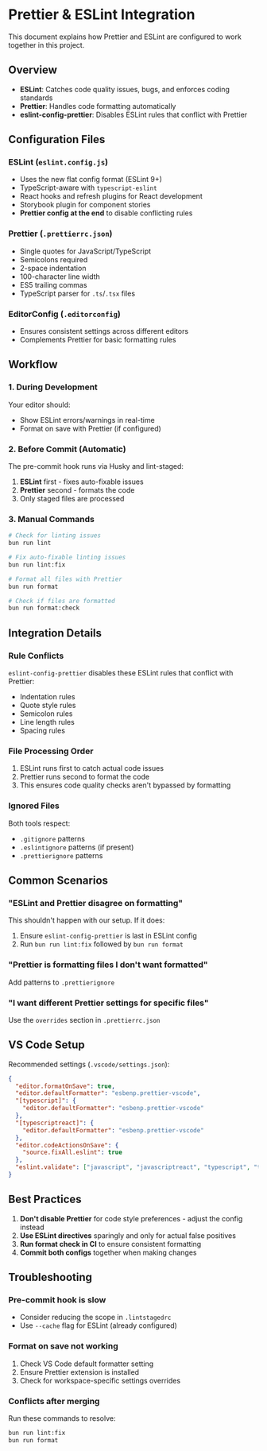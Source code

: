 # Prettier & ESLint Integration

This document explains how Prettier and ESLint are configured to work together in this project.

## Overview

- **ESLint**: Catches code quality issues, bugs, and enforces coding standards
- **Prettier**: Handles code formatting automatically
- **eslint-config-prettier**: Disables ESLint rules that conflict with Prettier

## Configuration Files

### ESLint (`eslint.config.js`)

- Uses the new flat config format (ESLint 9+)
- TypeScript-aware with `typescript-eslint`
- React hooks and refresh plugins for React development
- Storybook plugin for component stories
- **Prettier config at the end** to disable conflicting rules

### Prettier (`.prettierrc.json`)

- Single quotes for JavaScript/TypeScript
- Semicolons required
- 2-space indentation
- 100-character line width
- ES5 trailing commas
- TypeScript parser for `.ts`/`.tsx` files

### EditorConfig (`.editorconfig`)

- Ensures consistent settings across different editors
- Complements Prettier for basic formatting rules

## Workflow

### 1. During Development

Your editor should:

- Show ESLint errors/warnings in real-time
- Format on save with Prettier (if configured)

### 2. Before Commit (Automatic)

The pre-commit hook runs via Husky and lint-staged:

1. **ESLint** first - fixes auto-fixable issues
2. **Prettier** second - formats the code
3. Only staged files are processed

### 3. Manual Commands

```bash
# Check for linting issues
bun run lint

# Fix auto-fixable linting issues
bun run lint:fix

# Format all files with Prettier
bun run format

# Check if files are formatted
bun run format:check
```

## Integration Details

### Rule Conflicts

`eslint-config-prettier` disables these ESLint rules that conflict with Prettier:

- Indentation rules
- Quote style rules
- Semicolon rules
- Line length rules
- Spacing rules

### File Processing Order

1. ESLint runs first to catch actual code issues
2. Prettier runs second to format the code
3. This ensures code quality checks aren't bypassed by formatting

### Ignored Files

Both tools respect:

- `.gitignore` patterns
- `.eslintignore` patterns (if present)
- `.prettierignore` patterns

## Common Scenarios

### "ESLint and Prettier disagree on formatting"

This shouldn't happen with our setup. If it does:

1. Ensure `eslint-config-prettier` is last in ESLint config
2. Run `bun run lint:fix` followed by `bun run format`

### "Prettier is formatting files I don't want formatted"

Add patterns to `.prettierignore`

### "I want different Prettier settings for specific files"

Use the `overrides` section in `.prettierrc.json`

## VS Code Setup

Recommended settings (`.vscode/settings.json`):

```json
{
  "editor.formatOnSave": true,
  "editor.defaultFormatter": "esbenp.prettier-vscode",
  "[typescript]": {
    "editor.defaultFormatter": "esbenp.prettier-vscode"
  },
  "[typescriptreact]": {
    "editor.defaultFormatter": "esbenp.prettier-vscode"
  },
  "editor.codeActionsOnSave": {
    "source.fixAll.eslint": true
  },
  "eslint.validate": ["javascript", "javascriptreact", "typescript", "typescriptreact"]
}
```

## Best Practices

1. **Don't disable Prettier** for code style preferences - adjust the config instead
2. **Use ESLint directives** sparingly and only for actual false positives
3. **Run format check in CI** to ensure consistent formatting
4. **Commit both configs** together when making changes

## Troubleshooting

### Pre-commit hook is slow

- Consider reducing the scope in `.lintstagedrc`
- Use `--cache` flag for ESLint (already configured)

### Format on save not working

1. Check VS Code default formatter setting
2. Ensure Prettier extension is installed
3. Check for workspace-specific settings overrides

### Conflicts after merging

Run these commands to resolve:

```bash
bun run lint:fix
bun run format
```
